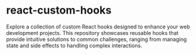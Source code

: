# react-custom-hooks
Explore a collection of custom React hooks designed to enhance your web development projects. This repository showcases reusable hooks that provide intuitive solutions to common challenges, ranging from managing state and side effects to handling complex interactions.
